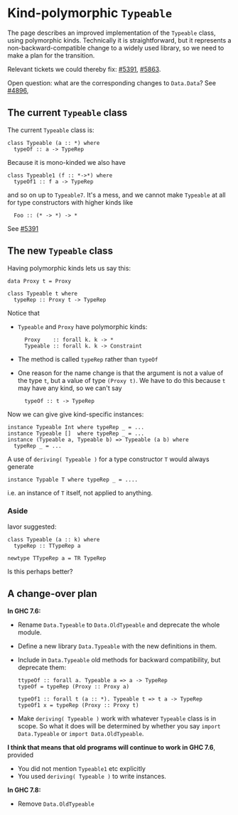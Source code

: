# Kind-polymorphic `Typeable`



The page describes an improved implementation of the `Typeable` class, using polymorphic kinds.  Technically it is straightforward, but it represents a non-backward-compatible change to a widely used library, so we need to make a plan for the transition.



Relevant tickets we could thereby fix: [\#5391](https://gitlab.staging.haskell.org/ghc/ghc/issues/5391), [\#5863](https://gitlab.staging.haskell.org/ghc/ghc/issues/5863).



Open question: what are the corresponding changes to `Data.Data`?  See [\#4896](https://gitlab.staging.haskell.org/ghc/ghc/issues/4896), 


## The current `Typeable` class



The current `Typeable` class is:


```wiki
class Typeable (a :: *) where
  typeOf :: a -> TypeRep
```


Because it is mono-kinded we also have


```wiki
class Typeable1 (f :: *->*) where
  typeOf1 :: f a -> TypeRep
```


and so on up to `Typeable7`.  It's a mess, and we cannot make `Typeable` at all for
type constructors with higher kinds like


```wiki
  Foo :: (* -> *) -> *
```


See [\#5391](https://gitlab.staging.haskell.org/ghc/ghc/issues/5391)


## The new `Typeable` class



Having polymorphic kinds lets us say this:


```wiki
data Proxy t = Proxy

class Typeable t where
  typeRep :: Proxy t -> TypeRep
```


Notice that


- `Typeable` and `Proxy` have polymorphic kinds:

  ```wiki
    Proxy    :: forall k. k -> *
    Typeable :: forall k. k -> Constraint
  ```

- The method is called `typeRep` rather than `typeOf`

- One reason for the name change is that the argument is not a value of the type `t`, but a value of type `(Proxy t)`.  We have to do this because `t` may have any kind, so we can't say 

  ```wiki
    typeOf :: t -> TypeRep
  ```


Now we can give give kind-specific instances:


```wiki
instance Typeable Int where typeRep _ = ...
instance Typeable []  where typeRep _ = ...
instance (Typeable a, Typeable b) => Typeable (a b) where
  typeRep _ = ...
```


A use of `deriving( Typeable )` for a type constructor `T` would always generate


```wiki
instance Typable T where typeRep _ = ....
```


i.e. an instance of `T` itself, not applied to anything.


### Aside



Iavor suggested:


```wiki
class Typeable (a :: k) where
  typeRep :: TTypeRep a

newtype TTypeRep a = TR TypeRep
```


Is this perhaps better?


## A change-over plan



**In GHC 7.6:**


- Rename `Data.Typeable` to `Data.OldTypeable` and deprecate the whole module.

- Define a new library `Data.Typeable` with the new definitions in them.

- Include in `Data.Typeable` old methods for backward compatibility, but deprecate them:

  ```wiki
  ttypeOf :: forall a. Typeable a => a -> TypeRep
  typeOf = typeRep (Proxy :: Proxy a)

  typeOf1 :: forall t (a :: *). Typeable t => t a -> TypeRep
  typeOf1 x = typeRep (Proxy :: Proxy t)
  ```

- Make `deriving( Typeable )` work with whatever `Typeable` class is in scope.  So what it does will be determined by whether you say `import Data.Typeable` or `import Data.OldTypeable`.


**I think that means that old programs will continue to work in GHC 7.6**, provided


- You did not mention `Typeable1` etc explicitly
- You used `deriving( Typeable )` to write instances.


**In GHC  7.8:**


- Remove `Data.OldTypeable`
